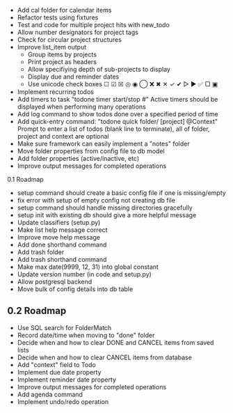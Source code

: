 - Add cal folder for calendar items
- Refactor tests using fixtures
- Test and code for multiple project hits with new_todo
- Allow number designators for project tags
- Check for circular project structures
- Improve list_item output
  * Group items by projects
  * Print project as headers
  * Allow specifiying depth of sub-projects to display
  * Display due and reminder dates
  * Use unicode check boxes ☐ ☑ ☒ ◎ ◉  ◯ ❌ ✖ ✕ ✓ ✔  ▷ ► ✅  ▢ ▣
- Implement recurring todos
- Add timers to task "todone timer start/stop #"
  Active timers should be displayed when performing many operations
- Add log command to show todos done over a specified period of time
- Add quick-entry command: "todone quick folder/ [project] @Context"
  Prompt to enter a list of todos (blank line to terminate),
  all of folder, project and context are optional
- Make sure framework can easily implement a "notes" folder
- Move folder properties from config file to db model
- Add folder properties (active/inactive, etc)
- Improve output messages for completed operations

0.1 Roadmap
- setup command should create a basic config file if one is missing/empty
- fix error with setup of empty config not creating db file
- setup command should handle missing directories gracefully
- setup init with existing db should give a more helpful message
- Update classifiers (setup.py)
- Make list help message correct
- Improve move help message
- Add done shorthand command
- Add trash folder
- Add trash shorthand command
- Make max date(9999, 12, 31) into global constant
- Update version number (in code and setup.py)
- Allow postgresql backend
- Move bulk of config details into db table

0.2 Roadmap
-----------
- Use SQL search for FolderMatch
- Record date/time when moving to "done" folder
- Decide when and how to clear DONE and CANCEL items from saved lists
- Decide when and how to clear CANCEL items from database
- Add "context" field to Todo
- Implement due date property
- Implement reminder date property
- Improve output messages for completed operations
- Add agenda command
- Implement undo/redo operation
